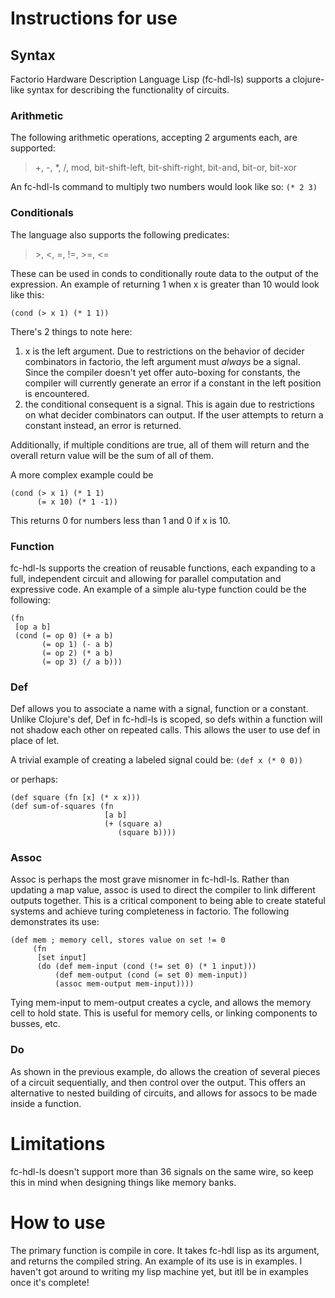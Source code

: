 # Instructions for use
## Syntax
Factorio Hardware Description Language Lisp (fc-hdl-ls) supports a clojure-like syntax for describing the functionality of circuits.

### Arithmetic

The following arithmetic operations, accepting 2 arguments each, are supported:
> +, -, *, /, mod, bit-shift-left, bit-shift-right, bit-and, bit-or, bit-xor

An fc-hdl-ls command to multiply two numbers would look like so:
`(* 2 3)`

### Conditionals
The language also supports the following predicates:

> \>, <, =, !=, >=, <=

These can be used in conds to conditionally route data to the output of the 
expression. An example of returning 1 when x is greater than 10 would look 
like this:

`(cond (> x 1) (* 1 1))`

There's 2 things to note here:
1) x is the left argument. Due to restrictions on the behavior of decider 
combinators in factorio, the left argument must *always* be a signal. Since the 
compiler doesn't yet offer auto-boxing for constants, the compiler will currently 
generate an error if a constant in the left position is encountered.
2) the conditional consequent is a signal. This is again due to restrictions 
on what decider combinators can output. If the user attempts to return a 
constant instead, an error is returned.

Additionally, if multiple conditions are true, all of them will return and the 
overall return value will be the sum of all of them.

A more complex example could be
```
(cond (> x 1) (* 1 1)
      (= x 10) (* 1 -1))
```
This returns 0 for numbers less than 1 and 0 if x is 10.

### Function
fc-hdl-ls supports the creation of reusable functions, each expanding to a full,
independent circuit and allowing for parallel computation and expressive code. 
An example of a simple alu-type function could be the following:
```
(fn
 [op a b] 
 (cond (= op 0) (+ a b) 
       (= op 1) (- a b)
       (= op 2) (* a b)
       (= op 3) (/ a b)))
```

### Def
Def allows you to associate a name with a signal, function or a constant.
Unlike Clojure's def, Def in fc-hdl-ls is scoped, so defs within a function will
not shadow each other on repeated calls. This allows the user to use def in 
place of let.

A trivial example of creating a labeled signal could be: `(def x (* 0 0))`

or perhaps: 
```
(def square (fn [x] (* x x)))
(def sum-of-squares (fn 
                     [a b] 
                     (+ (square a)
                        (square b))))
```

### Assoc
Assoc is perhaps the most grave misnomer in fc-hdl-ls. Rather than updating a map
value, assoc is used to direct the compiler to link different outputs together.
This is a critical component to being able to create stateful systems and achieve
turing completeness in factorio. The following demonstrates its use:

```
(def mem ; memory cell, stores value on set != 0
     (fn 
      [set input]
      (do (def mem-input (cond (!= set 0) (* 1 input)))
          (def mem-output (cond (= set 0) mem-input))
          (assoc mem-output mem-input))))
```

Tying mem-input to mem-output creates a cycle, and allows the memory cell to hold
state. This is useful for memory cells, or linking components to busses, etc.

### Do
As shown in the previous example, do allows the creation of several pieces
of a circuit sequentially, and then control over the output. This offers an
alternative to nested building of circuits, and allows for assocs to be made
inside a function.

# Limitations
fc-hdl-ls doesn't support more than 36 signals on the same wire, so keep this in
mind when designing things like memory banks.

# How to use
The primary function is compile in core. It takes fc-hdl lisp as its argument,
and returns the compiled string. An example of its use is in examples.
I haven't got around to writing my lisp machine yet, but itll be in examples
once it's complete!
